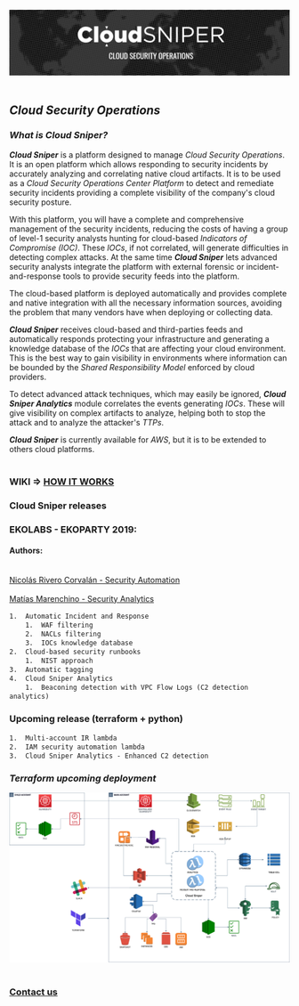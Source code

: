 ![alt text](images/logo.png "Cloud Sniper")
<br> </br>
## *Cloud Security Operations*

### *What is Cloud Sniper?*

***Cloud Sniper*** is a platform designed to manage *Cloud Security Operations*. It is an open platform which allows responding to security incidents by accurately analyzing and correlating native cloud artifacts. It is to be used as a *Cloud Security Operations Center Platform* to detect and remediate security incidents providing a complete visibility of the company's cloud security posture.

With this platform, you will have a complete and comprehensive management of the security incidents, reducing the costs of having a group of level-1 security analysts hunting for cloud-based *Indicators of Compromise (IOC)*. These *IOCs*, if not correlated, will generate difficulties in detecting complex attacks. At the same time ***Cloud Sniper*** lets advanced security analysts integrate the platform with external forensic or incident-and-response tools to provide security feeds into the platform.

The cloud-based platform is deployed automatically and provides complete and native integration with all the necessary information sources, avoiding the problem that many vendors have when deploying or collecting data.

***Cloud Sniper*** receives cloud-based and third-parties feeds and automatically responds protecting your infrastructure and generating a knowledge database of the *IOCs* that are affecting your cloud environment. This is the best way to gain visibility in environments where information can be bounded by the *Shared Responsibility Model* enforced by cloud providers.

To detect advanced attack techniques, which may easily be ignored, ***Cloud Sniper Analytics*** module correlates the events generating *IOCs*. These will give visibility on complex artifacts to analyze, helping both to stop the attack and to analyze the attacker's *TTPs*.

***Cloud Sniper*** is currently available for *AWS*, but it is to be extended to others cloud platforms.
<br> </br>

### WIKI => [HOW IT WORKS](wiki/WIKI.md)

### Cloud Sniper releases

###  EKOLABS - EKOPARTY 2019:

#### Authors:<br> </br>
 [Nicolás Rivero Corvalán - Security Automation](https://www.linkedin.com/in/riveronicolas/)
 <br> </br>
 [Matías Marenchino - Security Analytics](https://www.linkedin.com/in/mlmarenchino/)

    1.  Automatic Incident and Response
        1.  WAF filtering
        2.  NACLs filtering
        3.  IOCs knowledge database 
    2.  Cloud-based security runbooks
        1.  NIST approach
    3.  Automatic tagging
    4.  Cloud Sniper Analytics
        1.  Beaconing detection with VPC Flow Logs (C2 detection analytics)

### Upcoming release (terraform + python)

    1.  Multi-account IR lambda
    2.  IAM security automation lambda
    3.  Cloud Sniper Analytics - Enhanced C2 detection

### *Terraform upcoming deployment*

![alt text](images/upcoming_deployment.png "Cloud Sniper")
<br> </br>

### [Contact us](<cloudsniper.cba@gmail.com>)
